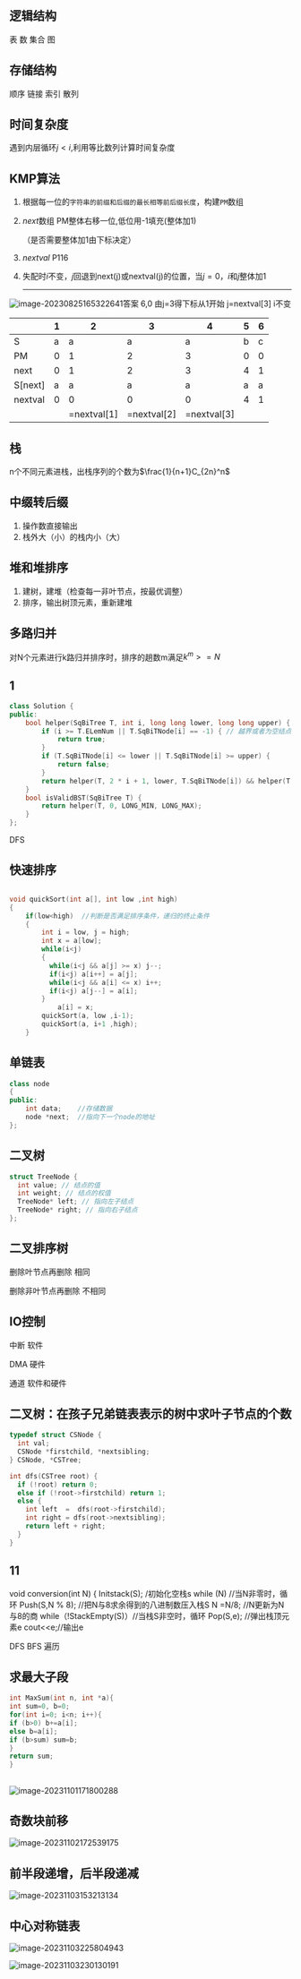 ## 逻辑结构
表 数 集合 图
## 存储结构
顺序 链接 索引 散列
## 时间复杂度

遇到内层循环$j<i$,利用等比数列计算时间复杂度

## KMP算法

1. 根据每一位的`字符串的前缀和后缀的最长相等前后缀长度`，构建`PM`数组

2. $next$数组 PM整体右移一位,低位用-1填充(整体加1)

   （是否需要整体加1由下标决定）

3. $nextval$  P116

4. 失配时$i$不变，$j$回退到next(j)或nextval(j)的位置，当$j=0$，$i$和$j$整体加1

   ----

   

![image-20230825165322641](./assets/image-20230825165322641.png)答案 6,0    由j=3得下标从1开始 j=nextval[3] i不变

|         | 1    | 2    | 3           | 4           | 5    | 6    |
| ------- | ---- | ---- | ----------- | ----------- | ---- | ---- |
| S       | a    | a    | a           | a           | b    | c    |
| PM      | 0    | 1    | 2           | 3           | 0    | 0    |
| next    | 0    | 1    | 2           | 3           | 4    | 1    |
| S[next] | a    | a    | a           | a           | a    | a    |
| nextval | 0    | 0    | 0           | 0           | 4    | 1    |
|         |      | =nextval[1]| =nextval[2] | =nextval[3] |      |      |




## 栈

n个不同元素进栈，出栈序列的个数为$\frac{1}{n+1}C_{2n}^n$

## 中缀转后缀

1) 操作数直接输出
2) 栈外大（小）的栈内小（大）

## 堆和堆排序

1) 建树，建堆（检查每一非叶节点，按最优调整）
2) 排序，输出树顶元素，重新建堆

## 多路归并

对N个元素进行k路归并排序时，排序的趟数m满足$k^m>=N$ 

## 1



```cpp
class Solution {
public:
    bool helper(SqBiTree T, int i, long long lower, long long upper) {
        if (i >= T.ELemNum || T.SqBiTNode[i] == -1) { // 越界或者为空结点
            return true;
        }
        if (T.SqBiTNode[i] <= lower || T.SqBiTNode[i] >= upper) {
            return false;
        }
        return helper(T, 2 * i + 1, lower, T.SqBiTNode[i]) && helper(T, 2 * i + 2, T.SqBiTNode[i], upper);
    }
    bool isValidBST(SqBiTree T) {
        return helper(T, 0, LONG_MIN, LONG_MAX);
    }
};
```

DFS

## 快速排序
```cpp

void quickSort(int a[], int low ,int high)
{
	if(low<high)  //判断是否满足排序条件，递归的终止条件
	{
		int i = low, j = high;  
		int x = a[low];                                     
		while(i<j)  
		{
		  while(i<j && a[j] >= x) j--;  
		  if(i<j) a[i++] = a[j];   
		  while(i<j && a[i] <= x) i++; 
		  if(i<j) a[j--] = a[i]; 
		} 
	        a[i] = x;   
		quickSort(a, low ,i-1);  
		quickSort(a, i+1 ,high);
	}


```

## 单链表

```c++
class node
{
public:
	int data;    //存储数据
	node *next;  //指向下一个node的地址
};
```



## 二叉树
```c++
struct TreeNode {
  int value; // 结点的值
  int weight; // 结点的权值
  TreeNode* left; // 指向左子结点
  TreeNode* right; // 指向右子结点
};
```



## 二叉排序树

删除叶节点再删除 相同

删除非叶节点再删除 不相同

## IO控制

中断 软件

DMA 硬件

通道 软件和硬件

## 二叉树：在孩子兄弟链表表示的树中求叶子节点的个数
``` C
typedef struct CSNode {
  int val;
  CSNode *firstchild, *nextsibling;
} CSNode, *CSTree;

int dfs(CSTree root) {
  if (!root) return 0;
  else if (!root->firstchild) return 1;
  else {
    int left  =  dfs(root->firstchild);
    int right = dfs(root->nextsibling);
    return left + right;
  }
}
```

## 11

void conversion(int N)
{
Initstack(S);
/初始化空栈s
while (N)
//当N非零时，循环
Push(S,N % 8); //把N与8求余得到的八进制数压入栈S
N =N/8;
//N更新为N与8的商
while（!StackEmpty(S)）//当栈S非空时，循环
Pop(S,e); //弹出栈顶元素e
cout<<e;//输出e



DFS BFS 遍历



## 求最大子段

```C++
int MaxSum(int n, int *a){
int sum=0, b=0;
for(int i=0; i<n; i++){
if (b>0) b+=a[i];
else b=a[i];
if (b>sum) sum=b;
}
return sum;
}
```

## 



![image-20231101171800288](./assets/image-20231101171800288.png)

## 奇数块前移

![image-20231102172539175](./assets/image-20231102172539175.png)

## 前半段递增，后半段递减

![image-20231103153213134](./assets/image-20231103153213134.png)

## 中心对称链表

![image-20231103225804943](./assets/image-20231103225804943.png)

![image-20231103230130191](./assets/image-20231103230130191.png)
